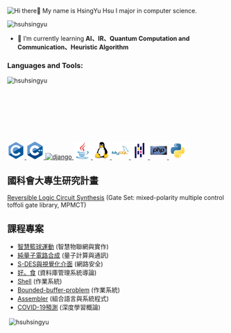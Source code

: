 
![Hi there👋 My name is HsingYu Hsu](https://user-images.githubusercontent.com/92151140/194595102-61c10200-62e1-491e-8ee1-f703f3b4fbda.gif)
I major in computer science.

<p align="left"> <img src="https://komarev.com/ghpvc/?username=hsuhsingyu&label=Profile%20views&color=0e75b6&style=flat" alt="hsuhsingyu" /> </p>

- 🌱 I’m currently learning **AI、IR、Quantum Computation and Communication、Heuristic Algorithm**

<p align="left">
</p>

<h3 align="left">Languages and Tools:</h3>
<p><img align="left" src="https://github-readme-stats.vercel.app/api/top-langs?username=hsuhsingyu&show_icons=true&locale=en&layout=compact" alt="hsuhsingyu" /></p>

<br><br><br><br><br><br><br><br>

<p align="left"> <a href="https://www.cprogramming.com/" target="_blank" rel="noreferrer"> <img src="https://raw.githubusercontent.com/devicons/devicon/master/icons/c/c-original.svg" alt="c" width="40" height="40"/> </a> <a href="https://www.w3schools.com/cpp/" target="_blank" rel="noreferrer"> <img src="https://raw.githubusercontent.com/devicons/devicon/master/icons/cplusplus/cplusplus-original.svg" alt="cplusplus" width="40" height="40"/> </a> <a href="https://www.djangoproject.com/" target="_blank" rel="noreferrer"> <img src="https://cdn.worldvectorlogo.com/logos/django.svg" alt="django" width="40" height="40"/> </a> <a href="https://www.java.com" target="_blank" rel="noreferrer"> <img src="https://raw.githubusercontent.com/devicons/devicon/master/icons/java/java-original.svg" alt="java" width="40" height="40"/> </a> <a href="https://www.linux.org/" target="_blank" rel="noreferrer"> <img src="https://raw.githubusercontent.com/devicons/devicon/master/icons/linux/linux-original.svg" alt="linux" width="40" height="40"/> </a> <a href="https://www.mysql.com/" target="_blank" rel="noreferrer"> <img src="https://raw.githubusercontent.com/devicons/devicon/master/icons/mysql/mysql-original-wordmark.svg" alt="mysql" width="40" height="40"/> </a> <a href="https://pandas.pydata.org/" target="_blank" rel="noreferrer"> <img src="https://raw.githubusercontent.com/devicons/devicon/2ae2a900d2f041da66e950e4d48052658d850630/icons/pandas/pandas-original.svg" alt="pandas" width="40" height="40"/> </a> <a href="https://www.php.net" target="_blank" rel="noreferrer"> <img src="https://raw.githubusercontent.com/devicons/devicon/master/icons/php/php-original.svg" alt="php" width="40" height="40"/> </a> <a href="https://www.python.org" target="_blank" rel="noreferrer"> <img src="https://raw.githubusercontent.com/devicons/devicon/master/icons/python/python-original.svg" alt="python" width="40" height="40"/> </a> </p>

## 國科會大專生研究計畫
[Reversible Logic Circuit Synthesis](https://github.com/HsuHsingYu/Reversible-Logic-Circuit-Synthesis) (Gate Set: mixed-polarity multiple control toffoli gate library, MPMCT)


## 課程專案

* [智慧籃球運動](https://github.com/HsuHsingYu/Basketball_Scoring_Detection) (智慧物聯網與實作)
* [純量子電路合成](https://github.com/HsuHsingYu/Quantum-Reversible-Circuit-Synthesis) (量子計算與通訊)  
* [S-DES與視覺化介面](https://github.com/HsuHsingYu/S-DES) (網路安全)  
* [好。食](https://github.com/HsuHsingYu/Eat) (資料庫管理系統導論)
* [Shell](https://github.com/HsuHsingYu/shell) (作業系統)
* [Bounded-buffer-problem](https://github.com/HsuHsingYu/Bounded-buffer-problem) (作業系統)
* [Assembler](https://github.com/HsuHsingYu/2-pass-assembler) (組合語言與系統程式)
* [COVID-19預測](https://github.com/HsuHsingYu/COVID-19) (深度學習概論)

<p>&nbsp;<img align="center" src="https://github-readme-stats.vercel.app/api?username=hsuhsingyu&show_icons=true&locale=en" alt="hsuhsingyu" /></p>

 
<!---
HsuHsingYu/HsuHsingYu is a ✨ special ✨ repository because its `README.md` (this file) appears on your GitHub profile.
You can click the Preview link to take a look at your changes.
--->
